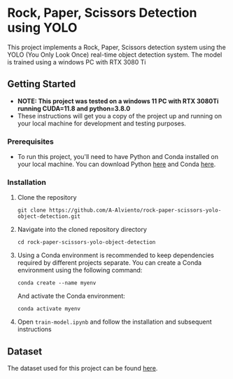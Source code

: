 # Rock, Paper, Scissors Detection using YOLO

This project implements a Rock, Paper, Scissors detection system using the YOLO (You Only Look Once) real-time object detection system. The model is trained using a windows PC with RTX 3080 Ti

## Getting Started

- **NOTE: This project was tested on a windows 11 PC with RTX 3080Ti running CUDA=11.8 and python=3.8.0**
- These instructions will get you a copy of the project up and running on your local machine for development and testing purposes.

### Prerequisites

- To run this project, you'll need to have Python and Conda installed on your local machine. You can download Python [here](https://www.python.org/downloads/) and Conda [here](https://docs.conda.io/projects/conda/en/latest/user-guide/install/index.html).

### Installation

1. Clone the repository
    ```
    git clone https://github.com/A-Alviento/rock-paper-scissors-yolo-object-detection.git
    ```

2. Navigate into the cloned repository directory
    ```
    cd rock-paper-scissors-yolo-object-detection
    ```

3. Using a Conda environment is recommended to keep dependencies required by different projects separate. You can create a Conda environment using the following command:
    ```
    conda create --name myenv
    ```
    And activate the Conda environment:
    ```
    conda activate myenv
    ```

4. Open `train-model.ipynb` and follow the installation and subsequent instructions


## Dataset

The dataset used for this project can be found [here](https://universe.roboflow.com/roboflow-58fyf/rock-paper-scissors-sxsw/dataset/11).